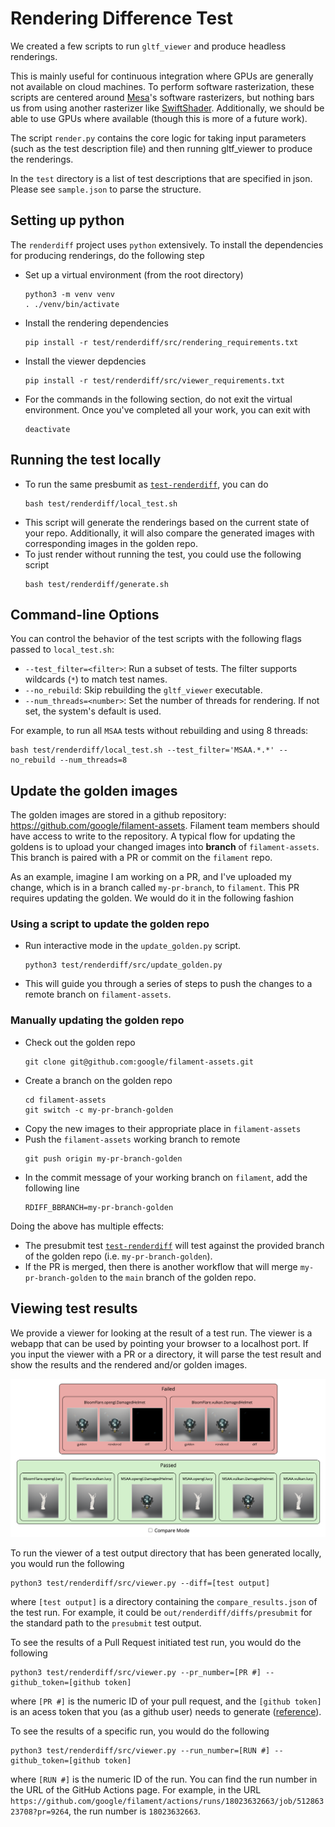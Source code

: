# Rendering Difference Test

We created a few scripts to run `gltf_viewer` and produce headless renderings.

This is mainly useful for continuous integration where GPUs are generally not available on cloud
machines. To perform software rasterization, these scripts are centered around [Mesa]'s
software rasterizers, but nothing bars us from using another rasterizer like [SwiftShader].
Additionally, we should be able to use GPUs where available (though this is more of a future
work).

The script `render.py` contains the core logic for taking input parameters (such as the test
description file) and then running gltf_viewer to produce the renderings.

In the `test` directory is a list of test descriptions that are specified in json. Please see
`sample.json` to parse the structure.

## Setting up python

The `renderdiff` project uses `python` extensively. To install the dependencies for producing
renderings, do the following step
- Set up a virtual environment (from the root directory)
  ```
  python3 -m venv venv
  . ./venv/bin/activate
  ```
- Install the rendering dependencies
  ```
  pip install -r test/renderdiff/src/rendering_requirements.txt
  ```
- Install the viewer depdencies
  ```
  pip install -r test/renderdiff/src/viewer_requirements.txt
  ```
- For the commands in the following section, do not exit the virtual environment. Once you've
  completed all your work, you can exit with
  ```
  deactivate
  ```

## Running the test locally

- To run the same presbumit as [`test-renderdiff`](presubmit-renderdiff), you can do
  ```
  bash test/renderdiff/local_test.sh
  ```
- This script will generate the renderings based on the current state of your repo.
  Additionally, it will also compare the generated images with corresponding images in the
  golden repo.
- To just render without running the test, you could use the following script
  ```
  bash test/renderdiff/generate.sh
  ```

## Command-line Options

You can control the behavior of the test scripts with the following flags passed to `local_test.sh`:

- `--test_filter=<filter>`: Run a subset of tests. The filter supports wildcards (`*`) to match test names.
- `--no_rebuild`: Skip rebuilding the `gltf_viewer` executable.
- `--num_threads=<number>`: Set the number of threads for rendering. If not set, the system's default is used.

For example, to run all `MSAA` tests without rebuilding and using 8 threads:

```
bash test/renderdiff/local_test.sh --test_filter='MSAA.*.*' --no_rebuild --num_threads=8
```

## Update the golden images

The golden images are stored in a github repository:
https://github.com/google/filament-assets. Filament team members should have access to write
to the repository. A typical flow for updating the goldens is to upload your changed images
into **branch** of `filament-assets`. This branch is paired with a PR or commit on the
`filament` repo.

As an example, imagine I am working on a PR, and I've uploaded my change, which is in a
branch called `my-pr-branch`, to `filament`. This PR requires updating the golden. We would do
it in the following fashion

### Using a script to update the golden repo

- Run interactive mode in the `update_golden.py` script.
  ```
  python3 test/renderdiff/src/update_golden.py
  ```
- This will guide you through a series of steps to push the changes to a remote branch on
  `filament-assets`.

### Manually updating the golden repo

- Check out the golden repo
  ```
  git clone git@github.com:google/filament-assets.git
  ```
- Create a branch on the golden repo
  ```
  cd filament-assets
  git switch -c my-pr-branch-golden
  ```
- Copy the new images to their appropriate place in `filament-assets`
- Push the `filament-assets` working branch to remote
  ```
  git push origin my-pr-branch-golden
  ```
- In the commit message of your working branch on `filament`, add the following line
  ```
  RDIFF_BBRANCH=my-pr-branch-golden
  ```

Doing the above has multiple effects:
- The presubmit test [`test-renderdiff`][presubmit-renderdiff] will test against the provided
  branch of the golden repo (i.e. `my-pr-branch-golden`).
- If the PR is merged, then there is another workflow that will merge `my-pr-branch-golden`
  to the `main` branch of the golden repo.

## Viewing test results

We provide a viewer for looking at the result of a test run. The viewer is a webapp that can
be used by pointing your browser to a localhost port. If you input the viewer with a PR or a
directory, it will parse the test result and show the results and the rendered and/or golden
images.

![Viewer](docs/images/renderdiff_example.png)

To run the viewer of a test output directory that has been generated locally, you would run
the following

```
python3 test/renderdiff/src/viewer.py --diff=[test output]
```

where `[test output]` is a directory containing the `compare_results.json` of the test run.
For example, it could be `out/renderdiff/diffs/presubmit` for the standard path to the
`presubmit` test output.

To see the results of a Pull Request initiated test run, you would do the following

```
python3 test/renderdiff/src/viewer.py --pr_number=[PR #] --github_token=[github token]
```

where `[PR #]` is the numeric ID of your pull request, and the `[github token]` is an acess
token that you (as a github user) needs to generate ([reference][github_token_ref]).

To see the results of a specific run, you would do the following

```
python3 test/renderdiff/src/viewer.py --run_number=[RUN #] --github_token=[github token]
```

where `[RUN #]` is the numeric ID of the run. You can find the run number in the URL of the
GitHub Actions page. For example, in the URL
`https://github.com/google/filament/actions/runs/18023632663/job/51286323708?pr=9264`,
the run number is `18023632663`.

[github_token_ref]: https://docs.github.com/en/authentication/keeping-your-account-and-data-secure/managing-your-personal-access-tokens
[Mesa]: https://docs.mesa3d.org
[SwiftShader]: https://github.com/google/swiftshader
[presubmit-renderdiff]: https://github.com/google/filament/blob/e85dfe75c86106a05019e13ccdbef67e030af675/.github/workflows/presubmit.yml#L118
